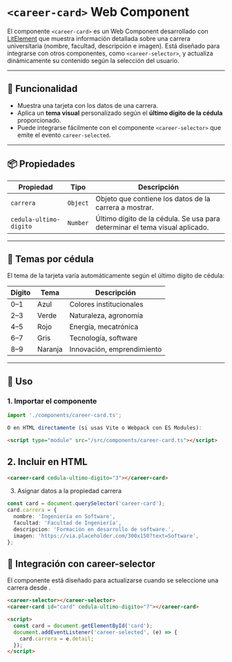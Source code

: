 # `<career-card>` Web Component

El componente `<career-card>` es un Web Component desarrollado con [LitElement](https://lit.dev/) que muestra información detallada sobre una carrera universitaria (nombre, facultad, descripción e imagen). Está diseñado para integrarse con otros componentes, como `<career-selector>`, y actualiza dinámicamente su contenido según la selección del usuario.

---

## 🧩 Funcionalidad

- Muestra una tarjeta con los datos de una carrera.
- Aplica un **tema visual** personalizado según el **último dígito de la cédula** proporcionado.
- Puede integrarse fácilmente con el componente `<career-selector>` que emite el evento `career-selected`.

---

## 📦 Propiedades

| Propiedad               | Tipo    | Descripción                                                                 |
|------------------------|---------|-----------------------------------------------------------------------------|
| `carrera`              | `Object`| Objeto que contiene los datos de la carrera a mostrar.                     |
| `cedula-ultimo-digito` | `Number`| Último dígito de la cédula. Se usa para determinar el tema visual aplicado.|

---

## 🎨 Temas por cédula

El tema de la tarjeta varía automáticamente según el último dígito de cédula:

| Dígito | Tema   | Descripción                      |
|--------|--------|----------------------------------|
| 0–1    | Azul   | Colores institucionales          |
| 2–3    | Verde  | Naturaleza, agronomía            |
| 4–5    | Rojo   | Energía, mecatrónica             |
| 6–7    | Gris   | Tecnología, software             |
| 8–9    | Naranja| Innovación, emprendimiento       |

---

## 🚀 Uso

### 1. Importar el componente

```ts
import './components/career-card.ts';

O en HTML directamente (si usas Vite o Webpack con ES Modules):
```

```html
<script type="module" src="/src/components/career-card.ts"></script>
```

## 2. Incluir en HTML
```html
<career-card cedula-ultimo-digito="3"></career-card>
```

3. Asignar datos a la propiedad carrera
```ts
const card = document.querySelector('career-card');
card.carrera = {
  nombre: 'Ingeniería en Software',
  facultad: 'Facultad de Ingeniería',
  descripcion: 'Formación en desarrollo de software.',
  imagen: 'https://via.placeholder.com/300x150?text=Software',
};
```

## 🔗 Integración con career-selector
El componente <career-card> está diseñado para actualizarse cuando se seleccione una carrera desde <career-selector>.


```html
<career-selector></career-selector>
<career-card id="card" cedula-ultimo-digito="7"></career-card>

<script>
  const card = document.getElementById('card');
  document.addEventListener('career-selected', (e) => {
    card.carrera = e.detail;
  });
</script>
```